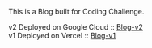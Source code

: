 This is a Blog built for Coding Challenge.

v2 Deployed on Google Cloud :: [Blog-v2](https://blog-hxqfph3ema-oa.a.run.app/)\
v1 Deployed on Vercel :: [Blog-v1](https://blog-one-eosin-42.vercel.app/)
